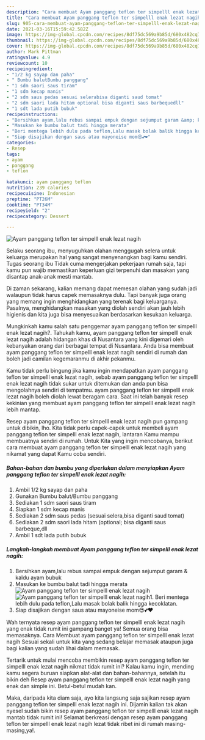 ```yaml
---
description: "Cara membuat Ayam panggang teflon ter simpelll enak lezat nagih Sederhana Untuk Jualan"
title: "Cara membuat Ayam panggang teflon ter simpelll enak lezat nagih Sederhana Untuk Jualan"
slug: 905-cara-membuat-ayam-panggang-teflon-ter-simpelll-enak-lezat-nagih-sederhana-untuk-jualan
date: 2021-03-16T15:59:42.582Z
image: https://img-global.cpcdn.com/recipes/8df75dc569a9b85d/680x482cq70/ayam-panggang-teflon-ter-simpelll-enak-lezat-nagih-foto-resep-utama.jpg
thumbnail: https://img-global.cpcdn.com/recipes/8df75dc569a9b85d/680x482cq70/ayam-panggang-teflon-ter-simpelll-enak-lezat-nagih-foto-resep-utama.jpg
cover: https://img-global.cpcdn.com/recipes/8df75dc569a9b85d/680x482cq70/ayam-panggang-teflon-ter-simpelll-enak-lezat-nagih-foto-resep-utama.jpg
author: Mark Pittman
ratingvalue: 4.9
reviewcount: 10
recipeingredient:
- "1/2 kg sayap dan paha"
- " Bumbu balutBumbu panggang"
- "1 sdm saori saus tiram"
- "1 sdm kecap manis"
- "2 sdm saus pedas sesuai selerabisa diganti saud tomat"
- "2 sdm saori lada hitam optional bisa diganti saus barbequedll"
- "1 sdt lada putih bubuk"
recipeinstructions:
- "Bersihkan ayam,lalu rebus sampai empuk dengan sejumput garam &amp; kaldu ayam bubuk"
- "Masukan ke bumbu balut tadi hingga merata"
- "Beri mentega lebih dulu pada teflon,Lalu masak bolak balik hingga kecoklatan."
- "Siap disajikan dengan saus atau mayoneise mom😍💕❤"
categories:
- Resep
tags:
- ayam
- panggang
- teflon

katakunci: ayam panggang teflon 
nutrition: 239 calories
recipecuisine: Indonesian
preptime: "PT26M"
cooktime: "PT34M"
recipeyield: "2"
recipecategory: Dessert

---
```



![Ayam panggang teflon ter simpelll enak lezat nagih](https://img-global.cpcdn.com/recipes/8df75dc569a9b85d/680x482cq70/ayam-panggang-teflon-ter-simpelll-enak-lezat-nagih-foto-resep-utama.jpg)

Selaku seorang ibu, menyuguhkan olahan menggugah selera untuk keluarga merupakan hal yang sangat menyenangkan bagi kamu sendiri. Tugas seorang ibu Tidak cuma mengerjakan pekerjaan rumah saja, tapi kamu pun wajib memastikan keperluan gizi terpenuhi dan masakan yang disantap anak-anak mesti mantab.

Di zaman  sekarang, kalian memang dapat memesan olahan yang sudah jadi walaupun tidak harus capek memasaknya dulu. Tapi banyak juga orang yang memang ingin menghidangkan yang terenak bagi keluarganya. Pasalnya, menghidangkan masakan yang diolah sendiri akan jauh lebih higienis dan kita juga bisa menyesuaikan berdasarkan kesukaan keluarga. 



Mungkinkah kamu salah satu penggemar ayam panggang teflon ter simpelll enak lezat nagih?. Tahukah kamu, ayam panggang teflon ter simpelll enak lezat nagih adalah hidangan khas di Nusantara yang kini digemari oleh kebanyakan orang dari berbagai tempat di Nusantara. Anda bisa membuat ayam panggang teflon ter simpelll enak lezat nagih sendiri di rumah dan boleh jadi camilan kegemaranmu di akhir pekanmu.

Kamu tidak perlu bingung jika kamu ingin mendapatkan ayam panggang teflon ter simpelll enak lezat nagih, sebab ayam panggang teflon ter simpelll enak lezat nagih tidak sukar untuk ditemukan dan anda pun bisa mengolahnya sendiri di tempatmu. ayam panggang teflon ter simpelll enak lezat nagih boleh diolah lewat beragam cara. Saat ini telah banyak resep kekinian yang membuat ayam panggang teflon ter simpelll enak lezat nagih lebih mantap.

Resep ayam panggang teflon ter simpelll enak lezat nagih pun gampang untuk dibikin, lho. Kita tidak perlu capek-capek untuk membeli ayam panggang teflon ter simpelll enak lezat nagih, lantaran Kamu mampu membuatnya sendiri di rumah. Untuk Kita yang ingin mencobanya, berikut cara membuat ayam panggang teflon ter simpelll enak lezat nagih yang nikamat yang dapat Kamu coba sendiri.

<!--inarticleads1-->

##### Bahan-bahan dan bumbu yang diperlukan dalam menyiapkan Ayam panggang teflon ter simpelll enak lezat nagih:

1. Ambil 1/2 kg sayap dan paha
1. Gunakan  Bumbu balut/Bumbu panggang
1. Sediakan 1 sdm saori saus tiram
1. Siapkan 1 sdm kecap manis
1. Sediakan 2 sdm saus pedas (sesuai selera,bisa diganti saud tomat)
1. Sediakan 2 sdm saori lada hitam (optional; bisa diganti saus barbeque,dll
1. Ambil 1 sdt lada putih bubuk




<!--inarticleads2-->

##### Langkah-langkah membuat Ayam panggang teflon ter simpelll enak lezat nagih:

1. Bersihkan ayam,lalu rebus sampai empuk dengan sejumput garam &amp; kaldu ayam bubuk
1. Masukan ke bumbu balut tadi hingga merata
<img src="https://img-global.cpcdn.com/steps/ba9ec65c75f00cb7/160x128cq70/ayam-panggang-teflon-ter-simpelll-enak-lezat-nagih-langkah-memasak-2-foto.jpg" alt="Ayam panggang teflon ter simpelll enak lezat nagih"><img src="https://img-global.cpcdn.com/steps/f55d487acde7b639/160x128cq70/ayam-panggang-teflon-ter-simpelll-enak-lezat-nagih-langkah-memasak-2-foto.jpg" alt="Ayam panggang teflon ter simpelll enak lezat nagih">1. Beri mentega lebih dulu pada teflon,Lalu masak bolak balik hingga kecoklatan.
1. Siap disajikan dengan saus atau mayoneise mom😍💕❤




Wah ternyata resep ayam panggang teflon ter simpelll enak lezat nagih yang enak tidak rumit ini gampang banget ya! Semua orang bisa memasaknya. Cara Membuat ayam panggang teflon ter simpelll enak lezat nagih Sesuai sekali untuk kita yang sedang belajar memasak ataupun juga bagi kalian yang sudah lihai dalam memasak.

Tertarik untuk mulai mencoba membikin resep ayam panggang teflon ter simpelll enak lezat nagih nikmat tidak rumit ini? Kalau kamu ingin, mending kamu segera buruan siapkan alat-alat dan bahan-bahannya, setelah itu bikin deh Resep ayam panggang teflon ter simpelll enak lezat nagih yang enak dan simple ini. Betul-betul mudah kan. 

Maka, daripada kita diam saja, ayo kita langsung saja sajikan resep ayam panggang teflon ter simpelll enak lezat nagih ini. Dijamin kalian tak akan nyesel sudah bikin resep ayam panggang teflon ter simpelll enak lezat nagih mantab tidak rumit ini! Selamat berkreasi dengan resep ayam panggang teflon ter simpelll enak lezat nagih lezat tidak ribet ini di rumah masing-masing,ya!.


